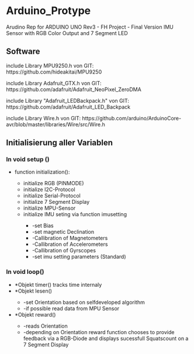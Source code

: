 # Arduino_Protype
 Arudino Rep for ARDUINO UNO Rev3 - FH Project - Final Version IMU Sensor with RGB Color Output and 7 Segment LED

## Software 
<p>include Library MPU9250.h von GIT: https://github.com/hideakitai/MPU9250 
</p>
<p>include Library Adafruit_GTX.h von GIT: https://github.com/adafruit/Adafruit_NeoPixel_ZeroDMA
</p>
<p>include Library "Adafruit_LEDBackpack.h" von GIT: 
https://github.com/adafruit/Adafruit_LED_Backpack
</p>
<p>include Library Wire.h von GIT: https://github.com/arduino/ArduinoCore-avr/blob/master/libraries/Wire/src/Wire.h
</p>
 
## Initialisierung aller Variablen<p>
### In void setup ()  
<ul>
 <li> function initialization(): </li>
    <ul>
     <li>initialize RGB (PINMODE)</li>
     <li>initialize I2C-Protocol</li>
     <li>initialize Serial-Protocol</li>
     <li>initialize 7 Segment Display</li>
     <li>initialize MPU-Sensor</li>
     <li>initialize IMU seting via function imusetting</li>
        <ul>
         <li>-set Bias</li>
         <li>-set magnetic Declination</li>
         <li>-Callibration of Magnetometers</li>
         <li>-Callibration of Accelerometers </li>
         <li>-Callibration of Gyrscopes</li>
         <li>-set imu setting parameters (Standard)</li>
        </ul>
    </ul>
  </li>
</ul>
  
   
### In void loop()
<ul>
 <li>*Objekt timer() tracks time internaly </li>
 <li>*Objekt lesen() </li>
  <ul>
   <li>-set Orientation based on selfdeveloped algorithm </li>
   <li>-if possible read data from MPU Sensor</li>
  </ul>
 <li>*Objekt reward() </li>
  <ul>
   <li>-reads Orientation </li>
   <li>-depending on Orientation reward function chooses to provide feedback via a RGB-Diode and displays sucessfull Squatscount on a 7 Segment Display </li>
  </ul>

 

  


